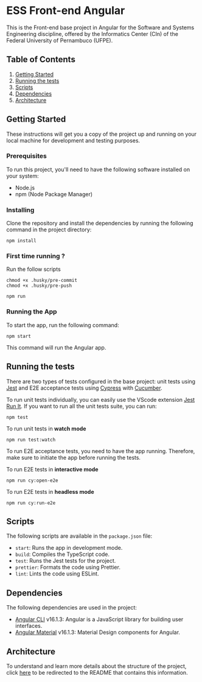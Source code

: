 # ESS Front-end Angular

This is the Front-end base project in Angular for the Software and Systems Engineering discipline, offered by the Informatics Center (CIn) of the Federal University of Pernambuco (UFPE).

## Table of Contents

1. [Getting Started](##getting-started)
2. [Running the tests](#running-the-tests)
3. [Scripts](#scripts)
4. [Dependencies](#dependencies)
5. [Architecture](#architecture)

## Getting Started

These instructions will get you a copy of the project up and running on your local machine for development and testing purposes.

### Prerequisites

To run this project, you'll need to have the following software installed on your system:

- Node.js
- npm (Node Package Manager)

### Installing

Clone the repository and install the dependencies by running the following command in the project directory:

```
npm install
```

### First time running ?

Run the follow scripts

```
chmod +x .husky/pre-commit
chmod +x .husky/pre-push
```

```
npm run
```

### Running the App

To start the app, run the following command:

```
npm start
```

This command will run the Angular app.

## Running the tests

There are two types of tests configured in the base project: unit tests using [Jest](https://jestjs.io/docs/getting-started) and E2E acceptance tests using [Cypress](https://docs.cypress.io/guides/overview/why-cypress) with [Cucumber](https://github.com/badeball/cypress-cucumber-preprocessor).

To run unit tests individually, you can easily use the VScode extension [Jest Run It](https://marketplace.visualstudio.com/items?itemName=vespa-dev-works.jestRunIt). If you want to run all the unit tests suite, you can run: 

```
npm test
```

To run unit tests in **watch mode**

```
npm run test:watch
```

To run E2E acceptance tests, you need to have the app running. Therefore, make sure to initiate the app before running the tests.

To run E2E tests in **interactive mode**

```
npm run cy:open-e2e
```

To run E2E tests in **headless mode**

```
npm run cy:run-e2e
```

## Scripts

The following scripts are available in the `package.json` file:

- `start`: Runs the app in development mode.
- `build`: Compiles the TypeScript code.
- `test`: Runs the Jest tests for the project.
- `prettier`: Formats the code using Prettier.
- `lint`: Lints the code using ESLint.

## Dependencies

The following dependencies are used in the project:

- [Angular CLI](https://github.com/angular/angular-cli) v16.1.3: Angular is a JavaScript library for building user interfaces.
- [Angular Material](https://material.angular.io/) v16.1.3: Material Design components for Angular.


## Architecture

To understand and learn more details about the structure of the project, click [here](./docs/architecture-pattern.md) to be redirected to the README that contains this information.
